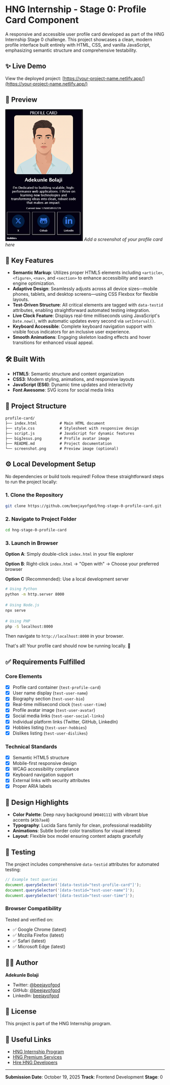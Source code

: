 # HNG Internship - Stage 0: Profile Card Component

A responsive and accessible user profile card developed as part of the HNG Internship Stage 0 challenge. This project showcases a clean, modern profile interface built entirely with HTML, CSS, and vanilla JavaScript, emphasizing semantic structure and comprehensive testability.

## ✨ Live Demo

View the deployed project: [https://your-project-name.netlify.app/](https://your-project-name.netlify.app/)

## 📸 Preview

![Profile Card Screenshot](screenshot.png)
_Add a screenshot of your profile card here_

## 🚀 Key Features

-   **Semantic Markup**: Utilizes proper HTML5 elements including `<article>`, `<figure>`, `<nav>`, and `<section>` to enhance accessibility and search engine optimization.
-   **Adaptive Design**: Seamlessly adjusts across all device sizes—mobile phones, tablets, and desktop screens—using CSS Flexbox for flexible layouts.
-   **Test-Driven Structure**: All critical elements are tagged with `data-testid` attributes, enabling straightforward automated testing integration.
-   **Live Clock Feature**: Displays real-time milliseconds using JavaScript's `Date.now()`, with automatic updates every second via `setInterval()`.
-   **Keyboard Accessible**: Complete keyboard navigation support with visible focus indicators for an inclusive user experience.
-   **Smooth Animations**: Engaging skeleton loading effects and hover transitions for enhanced visual appeal.

## 🛠️ Built With

-   **HTML5**: Semantic structure and content organization
-   **CSS3**: Modern styling, animations, and responsive layouts
-   **JavaScript (ES6)**: Dynamic time updates and interactivity
-   **Font Awesome**: SVG icons for social media links

## 📂 Project Structure

```
profile-card/
├── index.html          # Main HTML document
├── style.css           # Stylesheet with responsive design
├── script.js           # JavaScript for dynamic features
├── bigJesus.png        # Profile avatar image
├── README.md           # Project documentation
└── screenshot.png      # Preview image (optional)
```

## ⚙️ Local Development Setup

No dependencies or build tools required! Follow these straightforward steps to run the project locally:

### 1. Clone the Repository

```bash
git clone https://github.com/beejayofgod/hng-stage-0-profile-card.git
```

### 2. Navigate to Project Folder

```bash
cd hng-stage-0-profile-card
```

### 3. Launch in Browser

**Option A**: Simply double-click `index.html` in your file explorer

**Option B**: Right-click `index.html` → "Open with" → Choose your preferred browser

**Option C** (Recommended): Use a local development server

```bash
# Using Python
python -m http.server 8000

# Using Node.js
npx serve

# Using PHP
php -S localhost:8000
```

Then navigate to `http://localhost:8000` in your browser.

That's all! Your profile card should now be running locally. 🎉

## ✅ Requirements Fulfilled

### Core Elements

-   [x] Profile card container (`test-profile-card`)
-   [x] User name display (`test-user-name`)
-   [x] Biography section (`test-user-bio`)
-   [x] Real-time millisecond clock (`test-user-time`)
-   [x] Profile avatar image (`test-user-avatar`)
-   [x] Social media links (`test-user-social-links`)
-   [x] Individual platform links (Twitter, GitHub, LinkedIn)
-   [x] Hobbies listing (`test-user-hobbies`)
-   [x] Dislikes listing (`test-user-dislikes`)

### Technical Standards

-   [x] Semantic HTML5 structure
-   [x] Mobile-first responsive design
-   [x] WCAG accessibility compliance
-   [x] Keyboard navigation support
-   [x] External links with security attributes
-   [x] Proper ARIA labels

## 🎨 Design Highlights

-   **Color Palette**: Deep navy background (`#040111`) with vibrant blue accents (`#3b7ae8`)
-   **Typography**: Lucida Sans family for clean, professional readability
-   **Animations**: Subtle border color transitions for visual interest
-   **Layout**: Flexible box model ensuring content adapts gracefully

## 🧪 Testing

The project includes comprehensive `data-testid` attributes for automated testing:

```javascript
// Example test queries
document.querySelector('[data-testid="test-profile-card"]');
document.querySelector('[data-testid="test-user-name"]');
document.querySelector('[data-testid="test-user-time"]');
```

### Browser Compatibility

Tested and verified on:

-   ✅ Google Chrome (latest)
-   ✅ Mozilla Firefox (latest)
-   ✅ Safari (latest)
-   ✅ Microsoft Edge (latest)

## 👨‍💻 Author

**Adekunle Bolaji**

-   Twitter: [@beejayofgod](https://twitter.com/beejayofgod)
-   GitHub: [@beejayofgod](https://github.com/beejayofgod)
-   LinkedIn: [beejayofgod](https://linkedin.com/in/beejayofgod)

## 📝 License

This project is part of the HNG Internship program.

## 🔗 Useful Links

-   [HNG Internship Program](https://hng.tech/internship)
-   [HNG Premium Services](https://hng.tech/premium)
-   [Hire HNG Developers](https://hng.tech/hire)

---

**Submission Date**: October 19, 2025
**Track**: Frontend Development
**Stage**: 0
